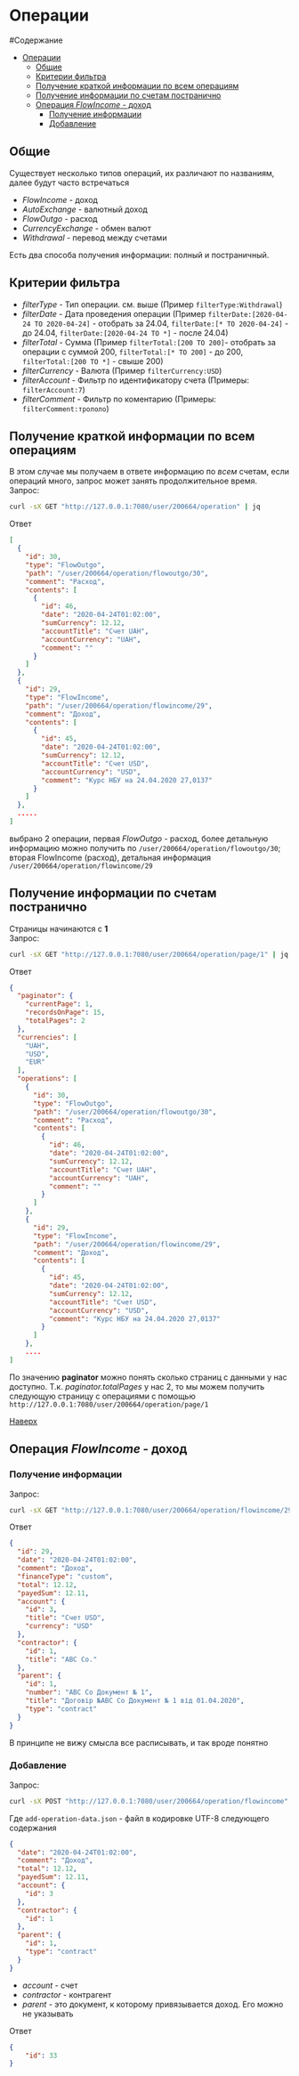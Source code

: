# Операции
#Содержание
- [Операции](#операции)
  - [Общие](#общие)
  - [Критерии фильтра](#критерии-фильтра)
  - [Получение краткой информации по всем операциям](#получение-краткой-информации-по-всем-операциям)
  - [Получение информации по счетам постранично](#получение-информации-по-счетам-постранично)
  - [Операция *FlowIncome* - доход](#операция-flowincome---доход)
    - [Получение информации](#получение-информации)
    - [Добавление](#добавление)

## Общие
Существует несколько типов операций, их различают по названиям, далее будут часто встречаться
* *FlowIncome* - доход  
* *AutoExchange* - валютный доход  
* *FlowOutgo* - расход  
* *CurrencyExchange* - обмен валют  
* *Withdrawal* - перевод между счетами  

Есть два способа получения информации: полный и постраничный.  
## Критерии фильтра
* *filterType* - Тип операции. см. выше (Пример `filterType:Withdrawal`)
* *filterDate* - Дата проведения операции (Пример `filterDate:[2020-04-24 TO 2020-04-24]` - отобрать за 24.04, `filterDate:[* TO 2020-04-24]` - до 24.04, `filterDate:[2020-04-24 TO *]` - после 24.04)
* *filterTotal* - Сумма (Пример `filterTotal:[200 TO 200]`- отобрать за операции с суммой 200, `filterTotal:[* TO 200]` - до 200, `filterTotal:[200 TO *]` - свыше 200)
* *filterCurrency* - Валюта (Пример `filterCurrency:USD`)
* *filterAccount* - Фильтр по идентификатору счета (Примеры: `filterAccount:7`)
* *filterComment* - Фильтр по коментарию (Примеры: `filterComment:трололо`)
 
## Получение краткой информации по всем операциям
В этом случае мы получаем в ответе информацию по _всем_ счетам, если операций много, запрос может занять продолжительное время.  
Запрос:
```bash
curl -sX GET "http://127.0.0.1:7080/user/200664/operation" | jq

```
Ответ
```json
[
  {
    "id": 30,
    "type": "FlowOutgo",
    "path": "/user/200664/operation/flowoutgo/30",
    "comment": "Расход",
    "contents": [
      {
        "id": 46,
        "date": "2020-04-24T01:02:00",
        "sumCurrency": 12.12,
        "accountTitle": "Счет UAH",
        "accountCurrency": "UAH",
        "comment": ""
      }
    ]
  },
  {
    "id": 29,
    "type": "FlowIncome",
    "path": "/user/200664/operation/flowincome/29",
    "comment": "Доход",
    "contents": [
      {
        "id": 45,
        "date": "2020-04-24T01:02:00",
        "sumCurrency": 12.12,
        "accountTitle": "Счет USD",
        "accountCurrency": "USD",
        "comment": "Курс НБУ на 24.04.2020 27,0137"
      }
    ]
  },
  .....
]
```
выбрано 2 операции, первая *FlowOutgo* - расход, более детальную информацию можно получить по `/user/200664/operation/flowoutgo/30`; 
вторая FlowIncome (расход), детальная информация `/user/200664/operation/flowincome/29`

## Получение информации по счетам постранично
Страницы начинаются с **1**  
Запрос:
```bash
curl -sX GET "http://127.0.0.1:7080/user/200664/operation/page/1" | jq

```
Ответ
```json
{
  "paginator": {
    "currentPage": 1,
    "recordsOnPage": 15,
    "totalPages": 2
  },
  "currencies": [
    "UAH",
    "USD",
    "EUR"
  ],
  "operations": [
    {
      "id": 30,
      "type": "FlowOutgo",
      "path": "/user/200664/operation/flowoutgo/30",
      "comment": "Расход",
      "contents": [
        {
          "id": 46,
          "date": "2020-04-24T01:02:00",
          "sumCurrency": 12.12,
          "accountTitle": "Счет UAH",
          "accountCurrency": "UAH",
          "comment": ""
        }
      ]
    },
    {
      "id": 29,
      "type": "FlowIncome",
      "path": "/user/200664/operation/flowincome/29",
      "comment": "Доход",
      "contents": [
        {
          "id": 45,
          "date": "2020-04-24T01:02:00",
          "sumCurrency": 12.12,
          "accountTitle": "Счет USD",
          "accountCurrency": "USD",
          "comment": "Курс НБУ на 24.04.2020 27,0137"
        }
      ]
    },
    ....
]
```
По значению **paginator** можно понять сколько страниц с данными у нас доступно. Т.к. _paginator.totalPages_ у нас 2, то мы можем получить следующую страницу с операциями с помощью `http://127.0.0.1:7080/user/200664/operation/page/1`

<a href="#top">Наверх</a>

## Операция *FlowIncome* - доход  
### Получение информации
Запрос:
```bash
curl -sX GET "http://127.0.0.1:7080/user/200664/operation/flowincome/29" | jq
```
Ответ
```json
{
  "id": 29,
  "date": "2020-04-24T01:02:00",
  "comment": "Доход",
  "financeType": "custom",
  "total": 12.12,
  "payedSum": 12.11,
  "account": {
    "id": 3,
    "title": "Счет USD",
    "currency": "USD"
  },
  "contractor": {
    "id": 1,
    "title": "ABC Co."
  },
  "parent": {
    "id": 1,
    "number": "ABC Co Документ № 1",
    "title": "Договір №ABC Co Документ № 1 від 01.04.2020",
    "type": "contract"
  }
}
```
В принципе не вижу смысла все расписывать, и так вроде понятно
### Добавление
Запрос:
```bash
curl -sX POST "http://127.0.0.1:7080/user/200664/operation/flowincome" -H  "Content-Type: application/json"  -d @add-operation-data.json
```
Где `add-operation-data.json` - файл в кодировке UTF-8 следующего содержания
```json
{
  "date": "2020-04-24T01:02:00",
  "comment": "Доход",
  "total": 12.12,
  "payedSum": 12.11,
  "account": {
    "id": 3
  },
  "contractor": {
    "id": 1
  },
  "parent": {
    "id": 1,
    "type": "contract"
  }
}
```
* *account* - счет 
* *contractor* - контрагент
* *parent* - это документ, к которому привязывается доход. Его можно не указывать

Ответ
```json
{
    "id": 33
}
```
